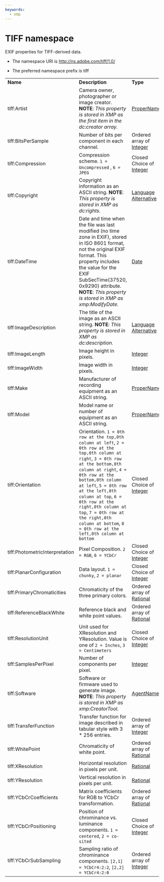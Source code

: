 ```yaml
---
keywords:
  - xmp
---
```


# TIFF namespace

EXIF properties for TIFF-derived data.

- The namespace URI is http://ns.adobe.com/tiff/1.0/

- The preferred namespace prefix is tiff

|    |           |    |
|----|-----------|----|
|**Name**|**Description**|**Type**|
|tiff:Artist|Camera owner, photographer or image creator. **NOTE**: *This property is stored in XMP as the first item in the dc:creator array.*  |[ProperName](./XMPDataTypes/CoreProperties.md#propername)|
|tiff:BitsPerSample|Number of bits per component in each channel.  |Ordered array of [Integer](./XMPDataTypes/CoreProperties.md#integer)|
|tiff:Compression|Compression scheme. `1 = Uncompressed` , `6 = JPEG`  |Closed Choice of [Integer](./XMPDataTypes/CoreProperties.md#integer)|
|tiff:Copyright|Copyright information as an ASCII string. **NOTE**: *This property is stored in XMP as dc:rights.*  |[Language Alternative](./XMPDataTypes/CoreProperties.md#language-alternative)|
|tiff:DateTime|Date and time when the file was last modified (no time zone in EXIF), stored in ISO 8601 format, not the original EXIF format. This property includes the value for the EXIF SubSecTime(37520, 0x9290) attribute. **NOTE**: *This property is stored in XMP as xmp:ModifyDate.*  |[Date](./XMPDataTypes/CoreProperties.md#date)|
|tiff:ImageDescription|The title of the image as an ASCII string. **NOTE**: *This property is stored in XMP as dc:description.*  |[Language Alternative](./XMPDataTypes/CoreProperties.md#language-alternative)|
|tiff:ImageLength|Image height in pixels.  |[Integer](./XMPDataTypes/CoreProperties.md#integer)|
|tiff:ImageWidth|Image width in pixels.  |[Integer](./XMPDataTypes/CoreProperties.md#integer)|
|tiff:Make|Manufacturer of recording equipment as an ASCII string.  |[ProperName](./XMPDataTypes/CoreProperties.md#propername)|
|tiff:Model|Model name or number of equipment as an ASCII string.  |[ProperName](./XMPDataTypes/CoreProperties.md#propername)|
|tiff:Orientation|Orientation. `1 = 0th row at the top,0th column at left`,        `2 = 0th row at the top,0th column at right`,         `3 = 0th row at the bottom,0th column at right`,         `4 = 0th row at the bottom,0th column at left`,         `5 = 0th row at the left,0th column at top`,         `6 = 0th row at the right,0th column at top`,         `7 = 0th row at the right,0th column at bottom`,        `8 = 0th row at the left,0th column at bottom`   |Closed Choice of [Integer](./XMPDataTypes/CoreProperties.md#integer)|
|tiff:PhotometricInterpretation|Pixel Composition. `2 = RGB`, `6 = YCbCr`  |Closed Choice of [Integer](./XMPDataTypes/CoreProperties.md#integer)|
|tiff:PlanarConfiguration|Data layout. `1 = chunky`, `2 = planar`  |Closed Choice of [Integer](./XMPDataTypes/CoreProperties.md#integer)|
|tiff:PrimaryChromaticities|Chromaticity of the three primary colors.  |Ordered array of [Rational](./XMPDataTypes/CoreProperties.md#rational)|
|tiff:ReferenceBlackWhite|Reference black and white point values.  |Ordered array of [Rational](./XMPDataTypes/CoreProperties.md#rational)|
|tiff:ResolutionUnit|Unit used for XResolution and YResolution. Value is one of `2 = Inches`, `3 = Centimeters`  |Closed Choice of [Integer](./XMPDataTypes/CoreProperties.md#integer)|
|tiff:SamplesPerPixel|Number of components per pixel.  |[Integer](./XMPDataTypes/CoreProperties.md#integer)|
|tiff:Software|Software or firmware used to generate image. **NOTE**: *This property is stored in XMP as xmp:CreatorTool.*  |[AgentName](./XMPDataTypes/CoreProperties.md#agent-name)|
|tiff:TransferFunction|Transfer function for image described in tabular style with 3 * 256 entries.  |Ordered array of [Integer](./XMPDataTypes/CoreProperties.md#integer)|
|tiff:WhitePoint|Chromaticity of white point.  |Ordered array of [Rational](./XMPDataTypes/CoreProperties.md#rational)|
|tiff:XResolution|Horizontal resolution in pixels per unit.  |[Rational](./XMPDataTypes/CoreProperties.md#rational)|
|tiff:YResolution|Vertical resolution in pixels per unit.  |[Rational](./XMPDataTypes/CoreProperties.md#rational)|
|tiff:YCbCrCoefficients|Matrix coefficients for RGB to YCbCr transformation.  |Ordered array of [Rational](./XMPDataTypes/CoreProperties.md#rational)|
|tiff:YCbCrPositioning|Position of chrominance vs. luminance components. `1 = centered`, `2 = co-sited`  |Closed Choice of [Integer](./XMPDataTypes/CoreProperties.md#integer)|
|tiff:YCbCrSubSampling|Sampling ratio of chrominance components.         `[2,1] = YCbCr4:2:2`,        `[2,2] = YCbCr4:2:0`  |Ordered array of [Integer](./XMPDataTypes/CoreProperties.md#integer)|
